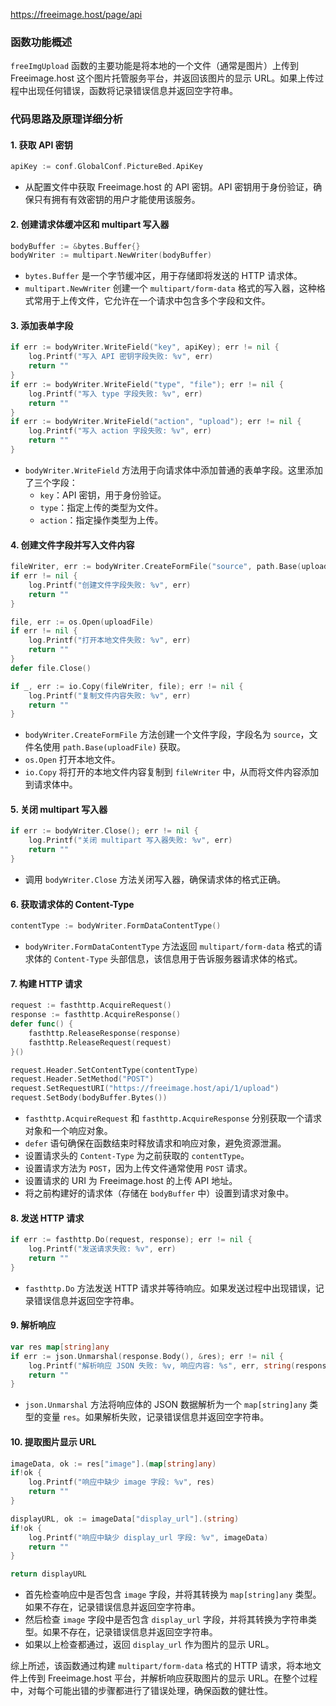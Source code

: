 https://freeimage.host/page/api

### 函数功能概述
`freeImgUpload` 函数的主要功能是将本地的一个文件（通常是图片）上传到 Freeimage.host 这个图片托管服务平台，并返回该图片的显示 URL。如果上传过程中出现任何错误，函数将记录错误信息并返回空字符串。

### 代码思路及原理详细分析

#### 1. 获取 API 密钥
```go
apiKey := conf.GlobalConf.PictureBed.ApiKey
```
- 从配置文件中获取 Freeimage.host 的 API 密钥。API 密钥用于身份验证，确保只有拥有有效密钥的用户才能使用该服务。

#### 2. 创建请求体缓冲区和 multipart 写入器
```go
bodyBuffer := &bytes.Buffer{}
bodyWriter := multipart.NewWriter(bodyBuffer)
```
- `bytes.Buffer` 是一个字节缓冲区，用于存储即将发送的 HTTP 请求体。
- `multipart.NewWriter` 创建一个 `multipart/form-data` 格式的写入器，这种格式常用于上传文件，它允许在一个请求中包含多个字段和文件。

#### 3. 添加表单字段
```go
if err := bodyWriter.WriteField("key", apiKey); err != nil {
    log.Printf("写入 API 密钥字段失败: %v", err)
    return ""
}
if err := bodyWriter.WriteField("type", "file"); err != nil {
    log.Printf("写入 type 字段失败: %v", err)
    return ""
}
if err := bodyWriter.WriteField("action", "upload"); err != nil {
    log.Printf("写入 action 字段失败: %v", err)
    return ""
}
```
- `bodyWriter.WriteField` 方法用于向请求体中添加普通的表单字段。这里添加了三个字段：
  - `key`：API 密钥，用于身份验证。
  - `type`：指定上传的类型为文件。
  - `action`：指定操作类型为上传。

#### 4. 创建文件字段并写入文件内容
```go
fileWriter, err := bodyWriter.CreateFormFile("source", path.Base(uploadFile))
if err != nil {
    log.Printf("创建文件字段失败: %v", err)
    return ""
}

file, err := os.Open(uploadFile)
if err != nil {
    log.Printf("打开本地文件失败: %v", err)
    return ""
}
defer file.Close()

if _, err := io.Copy(fileWriter, file); err != nil {
    log.Printf("复制文件内容失败: %v", err)
    return ""
}
```
- `bodyWriter.CreateFormFile` 方法创建一个文件字段，字段名为 `source`，文件名使用 `path.Base(uploadFile)` 获取。
- `os.Open` 打开本地文件。
- `io.Copy` 将打开的本地文件内容复制到 `fileWriter` 中，从而将文件内容添加到请求体中。

#### 5. 关闭 multipart 写入器
```go
if err := bodyWriter.Close(); err != nil {
    log.Printf("关闭 multipart 写入器失败: %v", err)
    return ""
}
```
- 调用 `bodyWriter.Close` 方法关闭写入器，确保请求体的格式正确。

#### 6. 获取请求体的 Content-Type
```go
contentType := bodyWriter.FormDataContentType()
```
- `bodyWriter.FormDataContentType` 方法返回 `multipart/form-data` 格式的请求体的 `Content-Type` 头部信息，该信息用于告诉服务器请求体的格式。

#### 7. 构建 HTTP 请求
```go
request := fasthttp.AcquireRequest()
response := fasthttp.AcquireResponse()
defer func() {
    fasthttp.ReleaseResponse(response)
    fasthttp.ReleaseRequest(request)
}()

request.Header.SetContentType(contentType)
request.Header.SetMethod("POST")
request.SetRequestURI("https://freeimage.host/api/1/upload") 
request.SetBody(bodyBuffer.Bytes())
```
- `fasthttp.AcquireRequest` 和 `fasthttp.AcquireResponse` 分别获取一个请求对象和一个响应对象。
- `defer` 语句确保在函数结束时释放请求和响应对象，避免资源泄漏。
- 设置请求头的 `Content-Type` 为之前获取的 `contentType`。
- 设置请求方法为 `POST`，因为上传文件通常使用 `POST` 请求。
- 设置请求的 URI 为 Freeimage.host 的上传 API 地址。
- 将之前构建好的请求体（存储在 `bodyBuffer` 中）设置到请求对象中。

#### 8. 发送 HTTP 请求
```go
if err := fasthttp.Do(request, response); err != nil {
    log.Printf("发送请求失败: %v", err)
    return ""
}
```
- `fasthttp.Do` 方法发送 HTTP 请求并等待响应。如果发送过程中出现错误，记录错误信息并返回空字符串。

#### 9. 解析响应
```go
var res map[string]any
if err := json.Unmarshal(response.Body(), &res); err != nil {
    log.Printf("解析响应 JSON 失败: %v, 响应内容: %s", err, string(response.Body()))
    return ""
}
```
- `json.Unmarshal` 方法将响应体的 JSON 数据解析为一个 `map[string]any` 类型的变量 `res`。如果解析失败，记录错误信息并返回空字符串。

#### 10. 提取图片显示 URL
```go
imageData, ok := res["image"].(map[string]any)
if!ok {
    log.Printf("响应中缺少 image 字段: %v", res)
    return ""
}

displayURL, ok := imageData["display_url"].(string)
if!ok {
    log.Printf("响应中缺少 display_url 字段: %v", imageData)
    return ""
}

return displayURL
```
- 首先检查响应中是否包含 `image` 字段，并将其转换为 `map[string]any` 类型。如果不存在，记录错误信息并返回空字符串。
- 然后检查 `image` 字段中是否包含 `display_url` 字段，并将其转换为字符串类型。如果不存在，记录错误信息并返回空字符串。
- 如果以上检查都通过，返回 `display_url` 作为图片的显示 URL。

综上所述，该函数通过构建 `multipart/form-data` 格式的 HTTP 请求，将本地文件上传到 Freeimage.host 平台，并解析响应获取图片的显示 URL。在整个过程中，对每个可能出错的步骤都进行了错误处理，确保函数的健壮性。